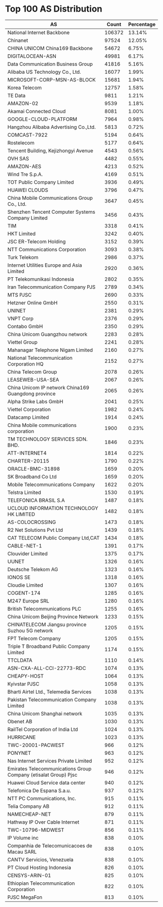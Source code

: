 # Top 100 AS Distribution
| AS | Count | Percentage |
|----|----|----|
| National Internet Backbone | 106372 | 13.14% |
| Chinanet | 97524 | 12.05% |
| CHINA UNICOM China169 Backbone | 54672 | 6.75% |
| DIGITALOCEAN-ASN | 49981 | 6.17% |
| Data Communication Business Group | 41816 | 5.16% |
| Alibaba US Technology Co., Ltd. | 16077 | 1.99% |
| MICROSOFT-CORP-MSN-AS-BLOCK | 15681 | 1.94% |
| Korea Telecom | 12757 | 1.58% |
| TE Data | 9811 | 1.21% |
| AMAZON-02 | 9539 | 1.18% |
| Akamai Connected Cloud | 8081 | 1.00% |
| GOOGLE-CLOUD-PLATFORM | 7964 | 0.98% |
| Hangzhou Alibaba Advertising Co.,Ltd. | 5813 | 0.72% |
| COMCAST-7922 | 5194 | 0.64% |
| Rostelecom | 5177 | 0.64% |
| Tencent Building, Kejizhongyi Avenue | 4543 | 0.56% |
| OVH SAS | 4482 | 0.55% |
| AMAZON-AES | 4213 | 0.52% |
| Wind Tre S.p.A. | 4169 | 0.51% |
| TOT Public Company Limited | 3936 | 0.49% |
| HUAWEI CLOUDS | 3796 | 0.47% |
| China Mobile Communications Group Co., Ltd. | 3647 | 0.45% |
| Shenzhen Tencent Computer Systems Company Limited | 3456 | 0.43% |
| TIM | 3318 | 0.41% |
| HKT Limited | 3242 | 0.40% |
| JSC ER-Telecom Holding | 3152 | 0.39% |
| NTT Communications Corporation | 3093 | 0.38% |
| Turk Telekom | 2986 | 0.37% |
| Internet Utilities Europe and Asia Limited | 2920 | 0.36% |
| PT Telekomunikasi Indonesia | 2802 | 0.35% |
| Iran Telecommunication Company PJS | 2789 | 0.34% |
| MTS PJSC | 2690 | 0.33% |
| Hetzner Online GmbH | 2550 | 0.31% |
| UNINET | 2381 | 0.29% |
| VNPT Corp | 2376 | 0.29% |
| Contabo GmbH | 2350 | 0.29% |
| China Unicom Guangzhou network | 2283 | 0.28% |
| Viettel Group | 2241 | 0.28% |
| Mahanagar Telephone Nigam Limited | 2160 | 0.27% |
| National Telecommunication Corporation HQ | 2152 | 0.27% |
| China Telecom Group | 2078 | 0.26% |
| LEASEWEB-USA-SEA | 2067 | 0.26% |
| China Unicom IP network China169 Guangdong province | 2065 | 0.26% |
| Alpha Strike Labs GmbH | 2041 | 0.25% |
| Viettel Corporation | 1982 | 0.24% |
| Datacamp Limited | 1914 | 0.24% |
| China Mobile communications corporation | 1900 | 0.23% |
| TM TECHNOLOGY SERVICES SDN. BHD. | 1846 | 0.23% |
| ATT-INTERNET4 | 1814 | 0.22% |
| CHARTER-20115 | 1790 | 0.22% |
| ORACLE-BMC-31898 | 1659 | 0.20% |
| SK Broadband Co Ltd | 1659 | 0.20% |
| Mobile Telecommunications Company | 1622 | 0.20% |
| Telstra Limited | 1530 | 0.19% |
| TELEFONICA BRASIL S.A | 1487 | 0.18% |
| UCLOUD INFORMATION TECHNOLOGY HK LIMITED | 1482 | 0.18% |
| AS-COLOCROSSING | 1473 | 0.18% |
| R2 Net Solutions Pvt Ltd | 1439 | 0.18% |
| CAT TELECOM Public Company Ltd,CAT | 1434 | 0.18% |
| CABLE-NET-1 | 1391 | 0.17% |
| Clouvider Limited | 1375 | 0.17% |
| UUNET | 1326 | 0.16% |
| Deutsche Telekom AG | 1323 | 0.16% |
| IONOS SE | 1318 | 0.16% |
| Cloudie Limited | 1307 | 0.16% |
| COGENT-174 | 1285 | 0.16% |
| M247 Europe SRL | 1280 | 0.16% |
| British Telecommunications PLC | 1255 | 0.16% |
| China Unicom Beijing Province Network | 1233 | 0.15% |
| CHINATELECOM Jiangsu province Suzhou 5G network | 1205 | 0.15% |
| FPT Telecom Company | 1205 | 0.15% |
| Triple T Broadband Public Company Limited | 1174 | 0.15% |
| TTCLDATA | 1110 | 0.14% |
| ASN-CXA-ALL-CCI-22773-RDC | 1074 | 0.13% |
| CHEAPY-HOST | 1064 | 0.13% |
| Kyivstar PJSC | 1058 | 0.13% |
| Bharti Airtel Ltd., Telemedia Services | 1038 | 0.13% |
| Pakistan Telecommunication Company Limited | 1038 | 0.13% |
| China Unicom Shanghai network | 1035 | 0.13% |
| Obenet AB | 1030 | 0.13% |
| RailTel Corporation of India Ltd | 1024 | 0.13% |
| HURRICANE | 1023 | 0.13% |
| TWC-20001-PACWEST | 966 | 0.12% |
| PONYNET | 963 | 0.12% |
| Nas Internet Services Private Limited | 952 | 0.12% |
| Emirates Telecommunications Group Company (etisalat Group) Pjsc | 946 | 0.12% |
| Huawei Cloud Service data center | 940 | 0.12% |
| Telefonica De Espana S.a.u. | 937 | 0.12% |
| NTT PC Communications, Inc. | 915 | 0.11% |
| Telia Company AB | 912 | 0.11% |
| NAMECHEAP-NET | 879 | 0.11% |
| Hathway IP Over Cable Internet | 871 | 0.11% |
| TWC-10796-MIDWEST | 856 | 0.11% |
| IP Volume inc | 838 | 0.10% |
| Companhia de Telecomunicacoes de Macau SARL | 838 | 0.10% |
| CANTV Servicios, Venezuela | 838 | 0.10% |
| PT Cloud Hosting Indonesia | 826 | 0.10% |
| CENSYS-ARIN-01 | 825 | 0.10% |
| Ethiopian Telecommunication Corporation | 822 | 0.10% |
| PJSC MegaFon | 813 | 0.10% |
